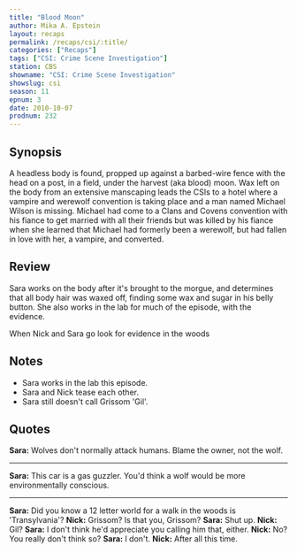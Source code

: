 ```yaml
---
title: "Blood Moon"
author: Mika A. Epstein
layout: recaps
permalink: /recaps/csi/:title/
categories: ["Recaps"]
tags: ["CSI: Crime Scene Investigation"]
station: CBS
showname: "CSI: Crime Scene Investigation"
showslug: csi
season: 11
epnum: 3
date: 2010-10-07
prodnum: 232
---
```


## Synopsis

A headless body is found, propped up against a barbed-wire fence with the head on a post, in a field, under the harvest (aka blood) moon. Wax left on the body from an extensive manscaping leads the CSIs to a hotel where a vampire and werewolf convention is taking place and a man named Michael Wilson is missing. Michael had come to a Clans and Covens convention with his fiance to get married with all their friends but was killed by his fiance when she learned that Michael had formerly been a werewolf, but had fallen in love with her, a vampire, and converted.

## Review

Sara works on the body after it's brought to the morgue, and determines that all body hair was waxed off, finding some wax and sugar in his belly button. She also works in the lab for much of the episode, with the evidence.

When Nick and Sara go look for evidence in the woods

## Notes

* Sara works in the lab this episode.
* Sara and Nick tease each other.
* Sara still doesn't call Grissom 'Gil'.

## Quotes

**Sara:** Wolves don't normally attack humans. Blame the owner, not the wolf.

- - -

**Sara:** This car is a gas guzzler. You'd think a wolf would be more environmentally conscious.

- - -

**Sara:** Did you know a 12 letter world for a walk in the woods is 'Transylvania'?
**Nick:** Grissom? Is that you, Grissom?
**Sara:** Shut up.
**Nick:** Gil?
**Sara:** I don't think he'd appreciate you calling him that, either.
**Nick:** No? You really don't think so?
**Sara:** I don't.
**Nick:** After all this time.
